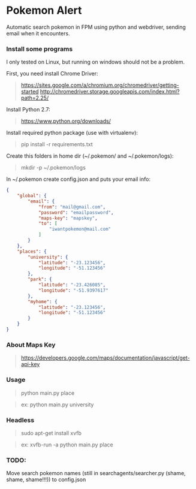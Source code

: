 # Pokemon Alert

Automatic search pokemon in FPM using python and webdriver, sending email when it encounters.

### Install some programs

I only tested on Linux, but running on windows should not be a problem.

First, you need install Chrome Driver:
> https://sites.google.com/a/chromium.org/chromedriver/getting-started
> http://chromedriver.storage.googleapis.com/index.html?path=2.25/

Install Python 2.7:
> https://www.python.org/downloads/

Install required python package (use with virtualenv):
> pip install -r requirements.txt

Create this folders in home dir (~/.pokemon/ and ~/.pokemon/logs):
> mkdir -p ~/.pokemon/logs

In ~/.pokemon create config.json and puts your email info:

```json
{
	"global": {
		"email": {
			"from": "mail@gmail.com",
			"password": "emailpassword",
			"maps-key": "mapskey",
			"to": [
				"iwantpokemon@mail.com"
			]
		}
	},
	"places": {
		"university": {
			"latitude": "-23.123456",
			"longitude": "-51.123456"
		},
		"park": {
			"latitude": "-23.426085",
			"longitude": "-51.9397617"
		},
		"myhome": {
			"latitude": "-23.123456",
			"longitude": "-51.123456"
		}
	}
}
```
### About Maps Key
> https://developers.google.com/maps/documentation/javascript/get-api-key


### Usage

> python main.py place

> ex: python main.py university


### Headless

> sudo apt-get install xvfb

> ex: xvfb-run -a python main.py place


### TODO:
Move search pokemon names (still in searchagents/searcher.py (shame, shame, shame!!!)) to config.json
